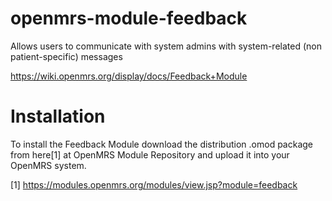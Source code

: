 openmrs-module-feedback
=======================

Allows users to communicate with system admins with system-related (non patient-specific) messages

https://wiki.openmrs.org/display/docs/Feedback+Module

Installation
============

To install the Feedback Module download the distribution .omod package from here[1] at OpenMRS Module Repository and upload it into your OpenMRS system.

[1] https://modules.openmrs.org/modules/view.jsp?module=feedback
